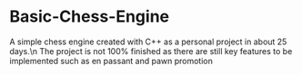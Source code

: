 # Basic-Chess-Engine
A simple chess engine created with C++ as a personal project in about 25 days.\n
The project is not 100% finished as there are still key features to be implemented
such as en passant and pawn promotion
